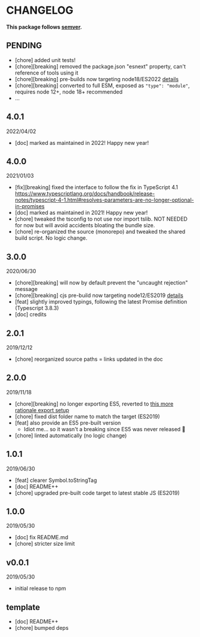 # CHANGELOG
**This package follows [semver](https://semver.org/).**

## PENDING
* [chore] added unit tests!
* [chore][breaking] removed the package.json "esnext" property, can't reference of tools using it
* [chore][breaking] pre-builds now targeting node18/ES2022 [details](../../0-CONTRIBUTING/06-conventions--js--modules.md)
* [chore][breaking] converted to full ESM, exposed as `"type": "module"`, requires node 12+, node 18+ recommended
* ...

## 4.0.1
2022/04/02
* [doc] marked as maintained in 2022! Happy new year!

## 4.0.0
2021/01/03
* [fix][breaking] fixed the interface to follow the fix in TypeScript 4.1 https://www.typescriptlang.org/docs/handbook/release-notes/typescript-4-1.html#resolves-parameters-are-no-longer-optional-in-promises
* [doc] marked as maintained in 2021! Happy new year!
* [chore] tweaked the tsconfig to not use nor import tslib. NOT NEEDED for now but will avoid accidents bloating the bundle size.
* [chore] re-organized the source (monorepo) and tweaked the shared build script. No logic change.

## 3.0.0
2020/06/30
* [chore][breaking] will now by default prevent the "uncaught rejection" message
* [chore][breaking] cjs pre-build now targeting node12/ES2019 [details](../../0-CONTRIBUTING/06-conventions--js--modules.md)
* [feat] slightly improved typings, following the latest Promise definition (Typescript 3.8.3)
* [doc] credits

## 2.0.1
2019/12/12
* [chore] reorganized source paths = links updated in the doc

## 2.0.0
2019/11/18
* [chore][breaking] no longer exporting ES5, reverted to [this more rationale export setup](../../0-CONTRIBUTING/06-conventions--js--modules.md)
* [chore] fixed dist folder name to match the target (ES2019)
* [feat] also provide an ES5 pre-built version
  * Idiot me... so it wasn't a breaking since ES5 was never released :facepalm:
* [chore] linted automatically (no logic change)

## 1.0.1
2019/06/30
* [feat] clearer Symbol.toStringTag
* [doc] README++
* [chore] upgraded pre-built code target to latest stable JS (ES2019)

## 1.0.0
2019/05/30
* [doc] fix README.md
* [chore] stricter size limit

## v0.0.1
2019/05/30
* initial release to npm

## template
* [doc] README++
* [chore] bumped deps
